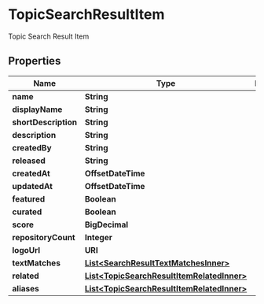

# TopicSearchResultItem

Topic Search Result Item

## Properties

| Name | Type | Description | Notes |
|------------ | ------------- | ------------- | -------------|
|**name** | **String** |  |  |
|**displayName** | **String** |  |  |
|**shortDescription** | **String** |  |  |
|**description** | **String** |  |  |
|**createdBy** | **String** |  |  |
|**released** | **String** |  |  |
|**createdAt** | **OffsetDateTime** |  |  |
|**updatedAt** | **OffsetDateTime** |  |  |
|**featured** | **Boolean** |  |  |
|**curated** | **Boolean** |  |  |
|**score** | **BigDecimal** |  |  |
|**repositoryCount** | **Integer** |  |  [optional] |
|**logoUrl** | **URI** |  |  [optional] |
|**textMatches** | [**List&lt;SearchResultTextMatchesInner&gt;**](SearchResultTextMatchesInner.md) |  |  [optional] |
|**related** | [**List&lt;TopicSearchResultItemRelatedInner&gt;**](TopicSearchResultItemRelatedInner.md) |  |  [optional] |
|**aliases** | [**List&lt;TopicSearchResultItemRelatedInner&gt;**](TopicSearchResultItemRelatedInner.md) |  |  [optional] |



